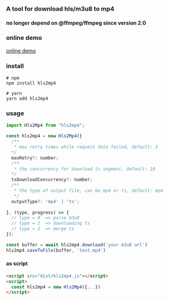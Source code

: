 ### A tool for download hls/m3u8 to mp4

#### no longer depend on @ffmpeg/ffmpeg since version 2.0

### online demo

[online demo](https://code-app.netlify.app/hls2mp4/)

### install

```shell
# npm
npm install hls2mp4

# yarn
yarn add hls2mp4
```

### usage

```js
import Hls2Mp4 from "hls2mp4";

const hls2mp4 = new Hls2Mp4({
  /**
   * max retry times while request data failed, default: 3
  */
  maxRetry?: number;
  /**
   * the concurrency for download ts segment, default: 10
  */
  tsDownloadConcurrency?: number;
  /**
   * the type of output file, can be mp4 or ts, default: mp4
   */
  outputType?: 'mp4' | 'ts';
  
}, (type, progress) => {
  // type = 0  => parse m3u8
  // type = 1  => downloading ts
  // type = 2  => merge ts
});

const buffer = await hls2mp4.download('your m3u8 url')
hls2mp4.saveToFile(buffer, 'test.mp4')
```

#### as script
```html
<script src="dist/hls2mp4.js"></script>
<script>
  const hls2mp4 = new Hls2Mp4({...})
</script>
```
